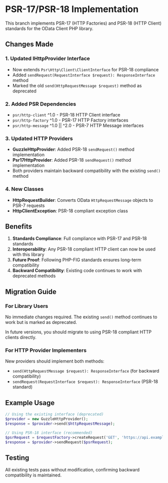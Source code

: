 # PSR-17/PSR-18 Implementation

This branch implements PSR-17 (HTTP Factories) and PSR-18 (HTTP Client) standards for the OData Client PHP library.

## Changes Made

### 1. Updated IHttpProvider Interface
- Now extends `Psr\Http\Client\ClientInterface` for PSR-18 compliance
- Added `sendRequest(RequestInterface $request): ResponseInterface` method
- Marked the old `send(HttpRequestMessage $request)` method as deprecated

### 2. Added PSR Dependencies
- `psr/http-client` ^1.0 - PSR-18 HTTP Client interface
- `psr/http-factory` ^1.0 - PSR-17 HTTP Factory interfaces  
- `psr/http-message` ^1.0 || ^2.0 - PSR-7 HTTP Message interfaces

### 3. Updated HTTP Providers
- **GuzzleHttpProvider**: Added PSR-18 `sendRequest()` method implementation
- **Psr17HttpProvider**: Added PSR-18 `sendRequest()` method implementation
- Both providers maintain backward compatibility with the existing `send()` method

### 4. New Classes
- **HttpRequestBuilder**: Converts OData `HttpRequestMessage` objects to PSR-7 requests
- **HttpClientException**: PSR-18 compliant exception class

## Benefits

1. **Standards Compliance**: Full compliance with PSR-17 and PSR-18 standards
2. **Interoperability**: Any PSR-18 compliant HTTP client can now be used with this library
3. **Future Proof**: Following PHP-FIG standards ensures long-term compatibility
4. **Backward Compatibility**: Existing code continues to work with deprecated methods

## Migration Guide

### For Library Users
No immediate changes required. The existing `send()` method continues to work but is marked as deprecated. 

In future versions, you should migrate to using PSR-18 compliant HTTP clients directly.

### For HTTP Provider Implementers
New providers should implement both methods:
- `send(HttpRequestMessage $request): ResponseInterface` (for backward compatibility)
- `sendRequest(RequestInterface $request): ResponseInterface` (PSR-18 standard)

## Example Usage

```php
// Using the existing interface (deprecated)
$provider = new GuzzleHttpProvider();
$response = $provider->send($httpRequestMessage);

// Using PSR-18 interface (recommended)
$psrRequest = $requestFactory->createRequest('GET', 'https://api.example.com');
$response = $provider->sendRequest($psrRequest);
```

## Testing

All existing tests pass without modification, confirming backward compatibility is maintained.